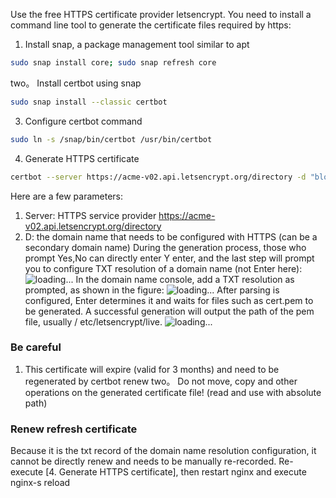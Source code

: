Use the free HTTPS certificate provider letsencrypt. You need to install a command line tool to generate the certificate files required by https:
1. Install snap, a package management tool similar to apt
```bash
sudo snap install core; sudo snap refresh core
```
two。 Install certbot using snap
```bash
sudo snap install --classic certbot
```
3. Configure certbot command
```bash
sudo ln -s /snap/bin/certbot /usr/bin/certbot
```
4. Generate HTTPS certificate
```bash
certbot --server https://acme-v02.api.letsencrypt.org/directory -d "blog.saber2pr.top" --manual --preferred-challenges dns-01 certonly
```
Here are a few parameters:
1. Server: HTTPS service provider https://acme-v02.api.letsencrypt.org/directory
2. D: the domain name that needs to be configured with HTTPS (can be a secondary domain name)
During the generation process, those who prompt Yes,No can directly enter Y enter, and the last step will prompt you to configure TXT resolution of a domain name (not Enter here):
![loading...](https://cdn.jsdelivr.net/gh/saber2pr/MyWeb@master/resource/image/certbot-txt.webp)
In the domain name console, add a TXT resolution as prompted, as shown in the figure:
![loading...](https://cdn.jsdelivr.net/gh/saber2pr/MyWeb@master/resource/image/aliyun-https-txt.webp)
After parsing is configured, Enter determines it and waits for files such as cert.pem to be generated. A successful generation will output the path of the pem file, usually / etc/letsencrypt/live.
![loading...](https://cdn.jsdelivr.net/gh/saber2pr/MyWeb@master/resource/image/certbot.webp)
### Be careful
1. This certificate will expire (valid for 3 months) and need to be regenerated by certbot renew
two。 Do not move, copy and other operations on the generated certificate file! (read and use with absolute path)
### Renew refresh certificate
Because it is the txt record of the domain name resolution configuration, it cannot be directly renew and needs to be manually re-recorded. Re-execute [4. Generate HTTPS certificate], then restart nginx and execute nginx-s reload